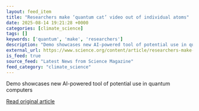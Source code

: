 ```yaml
---
layout: feed_item
title: "Researchers make ‘quantum cat’ video out of individual atoms"
date: 2025-08-14 19:21:28 +0000
categories: [climate_science]
tags: []
keywords: ['quantum', 'make', 'researchers']
description: "Demo showcases new AI-powered tool of potential use in quantum computers"
external_url: https://www.science.org/content/article/researchers-make-quantum-cat-video-out-individual-atoms
is_feed: true
source_feed: "Latest News from Science Magazine"
feed_category: "climate_science"
---
```


Demo showcases new AI-powered tool of potential use in quantum computers

[Read original article](https://www.science.org/content/article/researchers-make-quantum-cat-video-out-individual-atoms)
